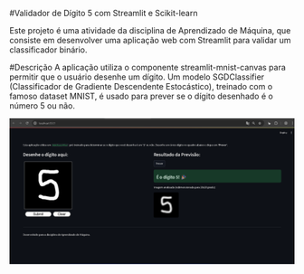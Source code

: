 #Validador de Dígito 5 com Streamlit e Scikit-learn

Este projeto é uma atividade da disciplina de Aprendizado de Máquina, que consiste em desenvolver uma aplicação web com Streamlit para validar um classificador binário.

#Descrição
A aplicação utiliza o componente streamlit-mnist-canvas para permitir que o usuário desenhe um dígito. Um modelo SGDClassifier (Classificador de Gradiente Descendente Estocástico), treinado com o famoso dataset MNIST, é usado para prever se o dígito desenhado é o número 5 ou não.

![Print da tela da aplicação](funcionamento_01.png)